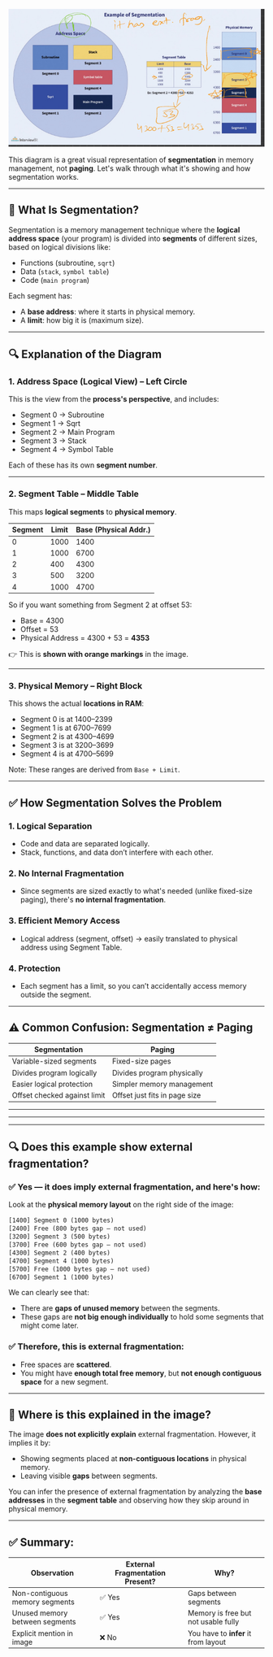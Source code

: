 ![image-3](./image-3.png)

This diagram is a great visual representation of **segmentation** in memory management, not **paging**. Let's walk through what it's showing and how segmentation works.

---

## 🧠 What Is Segmentation?

Segmentation is a memory management technique where the **logical address space** (your program) is divided into **segments** of different sizes, based on logical divisions like:

* Functions (subroutine, `sqrt`)
* Data (`stack`, `symbol table`)
* Code (`main program`)

Each segment has:

* A **base address**: where it starts in physical memory.
* A **limit**: how big it is (maximum size).

---

## 🔍 Explanation of the Diagram

### 1. **Address Space (Logical View)** – Left Circle

This is the view from the **process's perspective**, and includes:

* Segment 0 → Subroutine
* Segment 1 → Sqrt
* Segment 2 → Main Program
* Segment 3 → Stack
* Segment 4 → Symbol Table

Each of these has its own **segment number**.

---

### 2. **Segment Table** – Middle Table

This maps **logical segments** to **physical memory**.

| Segment | Limit | Base (Physical Addr.) |
| ------- | ----- | --------------------- |
| 0       | 1000  | 1400                  |
| 1       | 1000  | 6700                  |
| 2       | 400   | 4300                  |
| 3       | 500   | 3200                  |
| 4       | 1000  | 4700                  |

So if you want something from Segment 2 at offset 53:

* Base = 4300
* Offset = 53
* Physical Address = 4300 + 53 = **4353**

👉 This is **shown with orange markings** in the image.

---

### 3. **Physical Memory** – Right Block

This shows the actual **locations in RAM**:

* Segment 0 is at 1400–2399
* Segment 1 is at 6700–7699
* Segment 2 is at 4300–4699
* Segment 3 is at 3200–3699
* Segment 4 is at 4700–5699

Note: These ranges are derived from `Base + Limit`.

---

## ✅ How Segmentation Solves the Problem

### 1. **Logical Separation**

* Code and data are separated logically.
* Stack, functions, and data don’t interfere with each other.

### 2. **No Internal Fragmentation**

* Since segments are sized exactly to what's needed (unlike fixed-size paging), there's **no internal fragmentation**.

### 3. **Efficient Memory Access**

* Logical address (segment, offset) → easily translated to physical address using Segment Table.

### 4. **Protection**

* Each segment has a limit, so you can’t accidentally access memory outside the segment.

---

## ⚠️ Common Confusion: Segmentation ≠ Paging

| Segmentation                 | Paging                        |
| ---------------------------- | ----------------------------- |
| Variable-sized segments      | Fixed-size pages              |
| Divides program logically    | Divides program physically    |
| Easier logical protection    | Simpler memory management     |
| Offset checked against limit | Offset just fits in page size |

---
---
---


## 🔍 Does this **example** show external fragmentation?

### ✅ Yes — it **does** imply **external fragmentation**, and here's how:

Look at the **physical memory layout** on the right side of the image:

```
[1400] Segment 0 (1000 bytes)
[2400] Free (800 bytes gap — not used)
[3200] Segment 3 (500 bytes)
[3700] Free (600 bytes gap — not used)
[4300] Segment 2 (400 bytes)
[4700] Segment 4 (1000 bytes)
[5700] Free (1000 bytes gap — not used)
[6700] Segment 1 (1000 bytes)
```

We can clearly see that:

* There are **gaps of unused memory** between the segments.
* These gaps are **not big enough individually** to hold some segments that might come later.

### ✅ Therefore, this is **external fragmentation**:

* Free spaces are **scattered**.
* You might have **enough total free memory**, but **not enough contiguous space** for a new segment.

---

## 🔎 Where is this explained in the image?

The image **does not explicitly explain** external fragmentation. However, it implies it by:

* Showing segments placed at **non-contiguous locations** in physical memory.
* Leaving visible **gaps** between segments.

You can infer the presence of external fragmentation by analyzing the **base addresses** in the **segment table** and observing how they skip around in physical memory.

---

## ✅ Summary:

| Observation                    | External Fragmentation Present? | Why?                                 |
| ------------------------------ | ------------------------------- | ------------------------------------ |
| Non-contiguous memory segments | ✅ Yes                           | Gaps between segments                |
| Unused memory between segments | ✅ Yes                           | Memory is free but not usable fully  |
| Explicit mention in image      | ❌ No                            | You have to **infer** it from layout |
